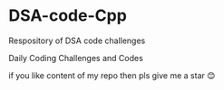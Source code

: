 # DSA-code-Cpp
Respository of DSA code challenges 

Daily Coding Challenges and Codes


if you like content of my repo then pls give me a star 😊
